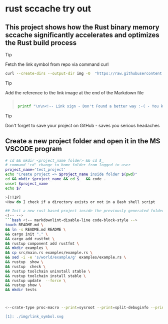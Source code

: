 # rust sccache try out

## This project shows how the Rust binary memory sccache significantly accelerates and optimizes the Rust build process

<!-- -->
>[!TIP]
>Fetch the link symbol from repo via command curl
>
>```bash
>curl --create-dirs --output-dir img -O  "https://raw.githubusercontent.com/MathiasStadler/link_symbol_svg/360d1327d05280d53de5fa816c522f89a35891ca/img/link_symbol.svg"
>```
<!-- To comply with the format -->
>[!TIP]
>Add the reference to the link image at the end of the Markdown file
<!-- -->
>```bash
>
>printf "\n\n<!-- Link sign - Don't Found a better way :-( - You know a better method? - send me a email --> n\n[1]: ./img/link_symbol.svg"  >> ./project_path.md
>
>```
><!-- -->

<!-- -->
>[!TIP]
> Don't forget to save your project on GitHub - saves you serious headaches
<!-- -->
## Create a new project folder and open it in the MS VSCODE program

```bash <!-- markdownlint-disable-line code-block-style -->
# cd && mkdir <project_name folder> && cd $_
# command 'cd' change to home folder from logged in user
project_name='test_project'
echo "Create project => $project_name inside folder $(pwd)"
cd && mkdir $project_name && cd $_  && code .
unset $project_name
echo $?

>[!TIP]
>How do I check if a directory exists or not in a Bash shell script

## Init a new rust based project inside the previously generated folder
<!-- -->
```bash <!-- markdownlint-disable-line code-block-style -->
touch README.md \
&& ln -s README.md README \
&& cargo init "." \
&& cargo add rustfmt \
&& rustup component add rustfmt \
&& mkdir examples \
&& cp src/main.rs examples/example.rs \
&& sed -i -e 's/world/example/g' examples/example.rs \
&& rustup  show \
&& rustup  check \
&& rustup toolchain uninstall stable \
&& rustup toolchain install stable \
&& rustup update  --force \
&& rustup show \
&& mkdir tests



<--crate-type proc-macro --print=sysroot --print=split-debuginfo --print=crate-name Link sign - Don't Found a better way :-( - You know a better method? - send me a email --> 

[1]: ./img/link_symbol.svg
